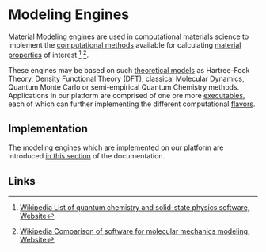 # Modeling Engines

Material Modeling engines are used in computational materials science to implement the [computational methods](../../methods/overview.md) available for calculating [material properties](../../properties/overview.md) of interest [^1] [^2]. 

These engines may be based on such [theoretical models](../../models/overview.md) as Hartree-Fock Theory, Density Functional Theory (DFT), classical Molecular Dynamics, Quantum Monte Carlo or semi-empirical Quantum Chemistry methods. Applications in our platform are comprised of one ore more [executables](../parameters.md#executables), each of which can further implementing the different computational [flavors](../parameters.md#flavors).

## Implementation

The modeling engines which are implemented on our platform are introduced [in this section](../../software-directory/overview.md) of the documentation.

## Links

[^1]: [Wikipedia List of quantum chemistry and solid-state physics software, Website](https://en.wikipedia.org/wiki/List_of_quantum_chemistry_and_solid-state_physics_software)

[^2]: [Wikipedia Comparison of software for molecular mechanics modeling, Website](https://en.wikipedia.org/wiki/Comparison_of_software_for_molecular_mechanics_modeling)
